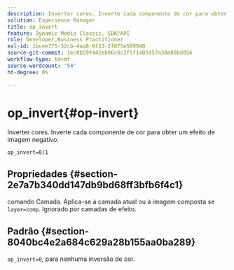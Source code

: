 ```yaml
---
description: Inverter cores. Inverte cada componente de cor para obter um efeito de imagem negativo.
solution: Experience Manager
title: op_invert
feature: Dynamic Media Classic, SDK/API
role: Developer,Business Practitioner
exl-id: 1bcee775-32cb-4aa8-9f33-2f075e589940
source-git-commit: 1ec8b59f442eb96c6c3f5f1405d57a38a86bd056
workflow-type: tm+mt
source-wordcount: '54'
ht-degree: 0%

---
```


# op_invert{#op-invert}

Inverter cores. Inverte cada componente de cor para obter um efeito de imagem negativo.

`op_invert=0|1`

## Propriedades {#section-2e7a7b340dd147db9bd68ff3bfb6f4c1}

comando Camada. Aplica-se à camada atual ou à imagem composta se `layer=comp`. Ignorado por camadas de efeito.

## Padrão {#section-8040bc4e2a684c629a28b155aa0ba289}

`op_invert=0`, para nenhuma inversão de cor.
